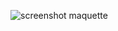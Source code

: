 ![screenshot maquette](https://github.com/user-attachments/assets/fa8deb3f-3ab7-4ace-a11b-d8256544763e)
